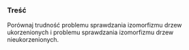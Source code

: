 ### Treść
Porównaj trudność problemu sprawdzania izomorfizmu drzew ukorzenionych i problemu sprawdzania izomorfizmu drzew nieukorzenionych.
